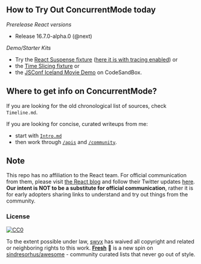 ## How to Try Out ConcurrentMode today

_Prerelease React versions_

- Release 16.7.0-alpha.0 (@next)

_Demo/Starter Kits_

- Try the [React Suspense fixture](https://codesandbox.io/s/3vpn605615) ([here it is with tracing enabled](https://codesandbox.io/s/w0n9ok3mqw)) or
- the [Time Slicing fixture](https://codesandbox.io/s/xl3rjr9mjo) or
- the [JSConf Iceland Movie Demo](https://codesandbox.io/s/r76q199xxn) on CodeSandBox.

## Where to get info on ConcurrentMode?

If you are looking for the old chronological list of sources, check `Timeline.md`.

If you are looking for concise, curated writeups from me:

- start with [`Intro.md`](/Intro.md)
- then work through [`/apis`](/apis/time-slicing.md) and [`/community`](/community/talks.md).

## Note

This repo has no affiliation to the React team. For official communication from them, please visit [the React blog](https://reactjs.org/blog) and follow their Twitter updates [here](https://twitter.com/reactjs). **Our intent is NOT to be a substitute for official communication**, rather it is for early adopters sharing links to understand and try out things from the community.

### License

[![CC0](http://mirrors.creativecommons.org/presskit/buttons/88x31/svg/cc-zero.svg)](https://creativecommons.org/publicdomain/zero/1.0/)

To the extent possible under law, [swyx](https://swyx.io) has waived all copyright and related or neighboring rights to this work. **[Fresh](https://github.com/sw-yx/fresh/blob/master/fresh.md)** 🍅 is a new spin on [sindresorhus/awesome](https://github.com/sindresorhus/awesome) - community curated lists that never go out of style.

